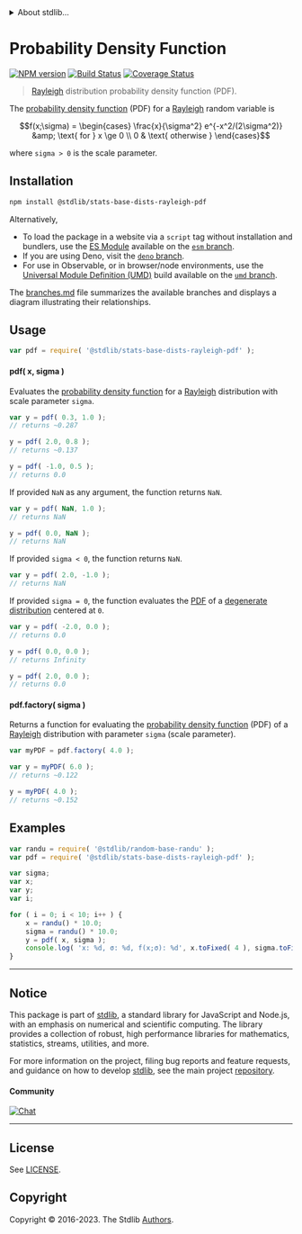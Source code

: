 <!--

@license Apache-2.0

Copyright (c) 2018 The Stdlib Authors.

Licensed under the Apache License, Version 2.0 (the "License");
you may not use this file except in compliance with the License.
You may obtain a copy of the License at

   http://www.apache.org/licenses/LICENSE-2.0

Unless required by applicable law or agreed to in writing, software
distributed under the License is distributed on an "AS IS" BASIS,
WITHOUT WARRANTIES OR CONDITIONS OF ANY KIND, either express or implied.
See the License for the specific language governing permissions and
limitations under the License.

-->


<details>
  <summary>
    About stdlib...
  </summary>
  <p>We believe in a future in which the web is a preferred environment for numerical computation. To help realize this future, we've built stdlib. stdlib is a standard library, with an emphasis on numerical and scientific computation, written in JavaScript (and C) for execution in browsers and in Node.js.</p>
  <p>The library is fully decomposable, being architected in such a way that you can swap out and mix and match APIs and functionality to cater to your exact preferences and use cases.</p>
  <p>When you use stdlib, you can be absolutely certain that you are using the most thorough, rigorous, well-written, studied, documented, tested, measured, and high-quality code out there.</p>
  <p>To join us in bringing numerical computing to the web, get started by checking us out on <a href="https://github.com/stdlib-js/stdlib">GitHub</a>, and please consider <a href="https://opencollective.com/stdlib">financially supporting stdlib</a>. We greatly appreciate your continued support!</p>
</details>

# Probability Density Function

[![NPM version][npm-image]][npm-url] [![Build Status][test-image]][test-url] [![Coverage Status][coverage-image]][coverage-url] <!-- [![dependencies][dependencies-image]][dependencies-url] -->

> [Rayleigh][rayleigh-distribution] distribution probability density function (PDF).

<section class="intro">

The [probability density function][pdf] (PDF) for a [Rayleigh][rayleigh-distribution] random variable is

<!-- <equation class="equation" label="eq:rayleigh_pdf" align="center" raw="f(x;\sigma) = \begin{cases} \frac{x}{\sigma^2} e^{-x^2/(2\sigma^2)} &amp; \text{ for } x \ge 0 \\ 0 & \text{ otherwise } \end{cases}" alt="Probability density function (PDF) for a Rayleigh distribution."> -->

```math
f(x;\sigma) = \begin{cases} \frac{x}{\sigma^2} e^{-x^2/(2\sigma^2)} &amp; \text{ for } x \ge 0 \\ 0 & \text{ otherwise } \end{cases}
```

<!-- <div class="equation" align="center" data-raw-text="f(x;\sigma) = \begin{cases} \frac{x}{\sigma^2} e^{-x^2/(2\sigma^2)} &amp;amp; \text{ for } x \ge 0 \\ 0 &amp; \text{ otherwise } \end{cases}" data-equation="eq:rayleigh_pdf">
    <img src="https://cdn.jsdelivr.net/gh/stdlib-js/stdlib@51534079fef45e990850102147e8945fb023d1d0/lib/node_modules/@stdlib/stats/base/dists/rayleigh/pdf/docs/img/equation_rayleigh_pdf.svg" alt="Probability density function (PDF) for a Rayleigh distribution.">
    <br>
</div> -->

<!-- </equation> -->

where `sigma > 0` is the scale parameter.

</section>

<!-- /.intro -->

<section class="installation">

## Installation

```bash
npm install @stdlib/stats-base-dists-rayleigh-pdf
```

Alternatively,

-   To load the package in a website via a `script` tag without installation and bundlers, use the [ES Module][es-module] available on the [`esm` branch][esm-url].
-   If you are using Deno, visit the [`deno` branch][deno-url].
-   For use in Observable, or in browser/node environments, use the [Universal Module Definition (UMD)][umd] build available on the [`umd` branch][umd-url].

The [branches.md][branches-url] file summarizes the available branches and displays a diagram illustrating their relationships.

</section>

<section class="usage">

## Usage

```javascript
var pdf = require( '@stdlib/stats-base-dists-rayleigh-pdf' );
```

#### pdf( x, sigma )

Evaluates the [probability density function][pdf] for a [Rayleigh][rayleigh-distribution] distribution with scale parameter `sigma`.

```javascript
var y = pdf( 0.3, 1.0 );
// returns ~0.287

y = pdf( 2.0, 0.8 );
// returns ~0.137

y = pdf( -1.0, 0.5 );
// returns 0.0
```

If provided `NaN` as any argument, the function returns `NaN`.

```javascript
var y = pdf( NaN, 1.0 );
// returns NaN

y = pdf( 0.0, NaN );
// returns NaN
```

If provided `sigma < 0`, the function returns `NaN`.

```javascript
var y = pdf( 2.0, -1.0 );
// returns NaN
```

If provided `sigma = 0`, the function evaluates the [PDF][pdf] of a [degenerate distribution][degenerate-distribution] centered at `0`.

```javascript
var y = pdf( -2.0, 0.0 );
// returns 0.0

y = pdf( 0.0, 0.0 );
// returns Infinity

y = pdf( 2.0, 0.0 );
// returns 0.0
```

#### pdf.factory( sigma )

Returns a function for evaluating the [probability density function][pdf] (PDF) of a [Rayleigh][rayleigh-distribution] distribution with parameter `sigma` (scale parameter).

```javascript
var myPDF = pdf.factory( 4.0 );

var y = myPDF( 6.0 );
// returns ~0.122

y = myPDF( 4.0 );
// returns ~0.152
```

</section>

<!-- /.usage -->

<section class="examples">

## Examples

<!-- eslint no-undef: "error" -->

```javascript
var randu = require( '@stdlib/random-base-randu' );
var pdf = require( '@stdlib/stats-base-dists-rayleigh-pdf' );

var sigma;
var x;
var y;
var i;

for ( i = 0; i < 10; i++ ) {
    x = randu() * 10.0;
    sigma = randu() * 10.0;
    y = pdf( x, sigma );
    console.log( 'x: %d, σ: %d, f(x;σ): %d', x.toFixed( 4 ), sigma.toFixed( 4 ), y.toFixed( 4 ) );
}
```

</section>

<!-- /.examples -->

<!-- Section for related `stdlib` packages. Do not manually edit this section, as it is automatically populated. -->

<section class="related">

</section>

<!-- /.related -->

<!-- Section for all links. Make sure to keep an empty line after the `section` element and another before the `/section` close. -->


<section class="main-repo" >

* * *

## Notice

This package is part of [stdlib][stdlib], a standard library for JavaScript and Node.js, with an emphasis on numerical and scientific computing. The library provides a collection of robust, high performance libraries for mathematics, statistics, streams, utilities, and more.

For more information on the project, filing bug reports and feature requests, and guidance on how to develop [stdlib][stdlib], see the main project [repository][stdlib].

#### Community

[![Chat][chat-image]][chat-url]

---

## License

See [LICENSE][stdlib-license].


## Copyright

Copyright &copy; 2016-2023. The Stdlib [Authors][stdlib-authors].

</section>

<!-- /.stdlib -->

<!-- Section for all links. Make sure to keep an empty line after the `section` element and another before the `/section` close. -->

<section class="links">

[npm-image]: http://img.shields.io/npm/v/@stdlib/stats-base-dists-rayleigh-pdf.svg
[npm-url]: https://npmjs.org/package/@stdlib/stats-base-dists-rayleigh-pdf

[test-image]: https://github.com/stdlib-js/stats-base-dists-rayleigh-pdf/actions/workflows/test.yml/badge.svg?branch=v0.1.0
[test-url]: https://github.com/stdlib-js/stats-base-dists-rayleigh-pdf/actions/workflows/test.yml?query=branch:v0.1.0

[coverage-image]: https://img.shields.io/codecov/c/github/stdlib-js/stats-base-dists-rayleigh-pdf/main.svg
[coverage-url]: https://codecov.io/github/stdlib-js/stats-base-dists-rayleigh-pdf?branch=main

<!--

[dependencies-image]: https://img.shields.io/david/stdlib-js/stats-base-dists-rayleigh-pdf.svg
[dependencies-url]: https://david-dm.org/stdlib-js/stats-base-dists-rayleigh-pdf/main

-->

[chat-image]: https://img.shields.io/gitter/room/stdlib-js/stdlib.svg
[chat-url]: https://app.gitter.im/#/room/#stdlib-js_stdlib:gitter.im

[stdlib]: https://github.com/stdlib-js/stdlib

[stdlib-authors]: https://github.com/stdlib-js/stdlib/graphs/contributors

[umd]: https://github.com/umdjs/umd
[es-module]: https://developer.mozilla.org/en-US/docs/Web/JavaScript/Guide/Modules

[deno-url]: https://github.com/stdlib-js/stats-base-dists-rayleigh-pdf/tree/deno
[umd-url]: https://github.com/stdlib-js/stats-base-dists-rayleigh-pdf/tree/umd
[esm-url]: https://github.com/stdlib-js/stats-base-dists-rayleigh-pdf/tree/esm
[branches-url]: https://github.com/stdlib-js/stats-base-dists-rayleigh-pdf/blob/main/branches.md

[stdlib-license]: https://raw.githubusercontent.com/stdlib-js/stats-base-dists-rayleigh-pdf/main/LICENSE

[degenerate-distribution]: https://en.wikipedia.org/wiki/Degenerate_distribution

[pdf]: https://en.wikipedia.org/wiki/Probability_density_function

[rayleigh-distribution]: https://en.wikipedia.org/wiki/Rayleigh_distribution

</section>

<!-- /.links -->
